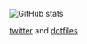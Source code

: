 ![GitHub stats](https://github-readme-stats.vercel.app/api?username=andys8&show_icons=tre&&theme=graywhite&hide_border=true&hide_title=true)

[twitter](https://twitter.com/_andys8) and [dotfiles](https://github.com/andys8/dotfiles)
